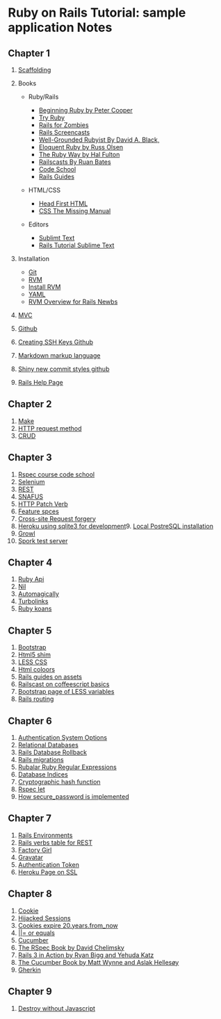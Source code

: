 # Ruby on Rails Tutorial: sample application Notes

## Chapter 1
1. [Scaffolding](http://www.youtube.com/watch?v=Gzj723LkRJY)
2. Books 
   - Ruby/Rails
      * [Beginning Ruby by Peter Cooper](http://www.amazon.com/gp/product/1430223634) 
      * [Try Ruby](http://tryruby.org/)
      * [Rails for Zombies](http://railsforzombies.org/)
      * [Rails Screencasts](http://railstutorial.org/screencasts)
      * [Well-Grounded Rubyist By David A. Black,](http://www.amazon.com/gp/product/1933988657)
      * [Eloquent Ruby by Russ Olsen](http://ruby.railstutorial.org/chapters/www.amazon.com/Eloquent-Ruby-Addison-Wesley-Professional-Series/dp/0321584104/)
	  * [The Ruby Way by Hal Fulton](http://www.amazon.com/gp/product/0672328844)
	  * [Railscasts By Ruan Bates](http://railscasts.com/)
	  * [Code School](http://www.codeschool.com/)
	  * [Rails Guides](http://guides.rubyonrails.org/)

   - HTML/CSS
	  * [Head First HTML](http://headfirstlabs.com/books/hfhtml/)		
	  * [CSS The Missing Manual](http://www.amazon.com/gp/product/0596526873)

   - Editors
	 * [Sublimt Text](http://www.sublimetext.com/2)
	 * [Rails Tutorial Sublime Text](https://github.com/mhartl/rails_tutorial_sublime_text)	 

3. Installation
	- [Git](http://www.git-scm.com/book/en/Getting-Started-Installing-Git)
	- [RVM](http://rvm.io/)
	- [Install RVM](http://rvm.io/rvm/install/)
	- [YAML](https://en.wikipedia.org/wiki/YAML)
	- [RVM Overview for Rails Newbs](http://strandcode.com/2013/07/11/ruby-version-manager-rvm-overview-for-rails-newbs/)

4. [MVC](http://en.wikipedia.org/wiki/Model-view-controller)
5. [Github](http://github.com/)
6. [Creating SSH Keys Github](http://help.github.com/key-setup-redirect)
7. [Markdown markup language](http://daringfireball.net/projects/markdown/)
8. [Shiny new commit styles github](https://github.com/blog/926-shiny-new-commit-styles)


9. [Rails Help Page](http://railstutorial.org/help)

## Chapter 2
1. [Make](http://en.wikipedia.org/wiki/Make_\(software\))
2. [HTTP request method](http://en.wikipedia.org/wiki/HTTP_request#Request_methods)
3. [CRUD](http://en.wikipedia.org/wiki/Create,_read,_update_and_delete)

## Chapter 3
1. [Rspec course code school](http://www.codeschool.com/courses/testing-with-rspec)
2. [Selenium](http://docs.seleniumhq.org/projects/webdriver/)
3. [REST](http://en.wikipedia.org/wiki/Representational_State_Transfer)
4. [SNAFUS](http://en.wikipedia.org/wiki/SNAFU)
5. [HTTP Patch Verb](http://weblog.rubyonrails.org/2012/2/25/edge-rails-patch-is-the-new-primary-http-method-for-updates/)
6. [Feature spces](https://www.relishapp.com/rspec/rspec-rails/docs/feature-specs/feature-spec)
7. [Cross-site Request forgery](http://en.wikipedia.org/wiki/Cross-site_request_forgery)
8. [Heroku using sqlite3 for development](http://devcenter.heroku.com/articles/how-do-i-use-sqlite3-for-development
)9. [Local PostreSQL installation](http://devcenter.heroku.com/articles/local-postgresql)
10. [Growl](http://growl.info/downloads)
11. [Spork test server](http://github.com/sporkrb/spork)

## Chapter 4
1. [Ruby Api](http://ruby-doc.org/core-2.0/)
2. [Nil](http://www.answers.com/nil)
3. [Automagically](http://catb.org/jargon/html/A/automagically.html)
4. [Turbolinks](https://github.com/rails/turbolinks)
5. [Ruby koans](http://rubykoans.com/)

## Chapter 5
1. [Bootstrap](http://twitter.github.com/bootstrap/)
2. [Html5 shim](http://code.google.com/p/html5shim/)
3. [LESS CSS](http://lesscss.org/)
4. [Html coloors](http://www.w3schools.com/html/html_colornames.asp)
5. [Rails guides on assets](http://guides.rubyonrails.org/asset_pipeline.html)
6. [Railscast on coffeescript basics](http://railscasts.com/episodes/267-coffeescript-basics)
7. [Bootstrap page of LESS variables](http://bootstrapdocs.com/v2.0.4/docs/less.html)
8. [Rails routing](http://guides.rubyonrails.org/routing.html)

## Chapter 6
1. [Authentication System Options](http://ruby.railstutorial.org/chapters/modeling-users#sidebar-roll_your_own)
2. [Relational Databases](http://en.wikipedia.org/wiki/Relational_database)
3. [Rails Database Rollback](http://ruby.railstutorial.org/chapters/static-pages#sidebar-undoing_things)
4. [Rails migrations](http://guides.rubyonrails.org/migrations.html)
5. [Rubalar Ruby Regular Expressions](http://www.rubular.com/)
6. [Database Indices](http://ruby.railstutorial.org/chapters/modeling-users#sidebar-database_indices)
7. [Cryptographic hash function](http://en.wikipedia.org/wiki/Cryptographic_hash_function)
8. [Rspec let](http://ruby.railstutorial.org/chapters/modeling-users#sidebar-let)
9. [How secure_password is implemented](https://github.com/rails/rails/blob/master/activemodel/lib/active_model/secure_password.rb)

## Chapter 7
1. [Rails Environments](http://ruby.railstutorial.org/chapters/sign-up#sidebar-rails_environments)
2. [Rails verbs table for REST](http://ruby.railstutorial.org/chapters/sign-up#table-RESTful_users)
3. [Factory Girl](http://github.com/thoughtbot/factory_girl)
4. [Gravatar](http://gravatar.com/)
5. [Authentication Token](http://stackoverflow.com/questions/941594/understand-rails-authenticity-token)
6. [Heroku Page on SSL](http://devcenter.heroku.com/articles/ssl)

## Chapter 8
1. [Cookie](http://en.wikipedia.org/wiki/HTTP_cookie )
2. [Hijacked Sessions](http://en.wikipedia.org/wiki/Session_hijacking)
3. [Cookies expire 20.years.from_now](http://ruby.railstutorial.org/chapters/sign-in-sign-out#sidebar-time_helpers)
4. [||= or equals](http://ruby.railstutorial.org/chapters/sign-in-sign-out#sidebar-or_equals)
5. [Cucumber](http://cukes.info/)
6. [The RSpec Book by David Chelimsky](http://www.amazon.com/gp/product/1934356379)
7. [Rails 3 in Action by Ryan Bigg and Yehuda Katz](http://www.amazon.com/gp/product/1935182277)
8. [The Cucumber Book by Matt Wynne and Aslak Hellesøy](http://www.amazon.com/gp/product/1934356808)
9. [Gherkin](https://github.com/cucumber/gherkin)

## Chapter 9
1. [Destroy without Javascript](http://railscasts.com/episodes/77-destroy-without-javascript)
